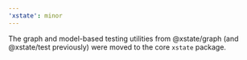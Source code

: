 ```yaml
---
'xstate': minor
---
```


The graph and model-based testing utilities from @xstate/graph (and @xstate/test previously) were moved to the core `xstate` package.
